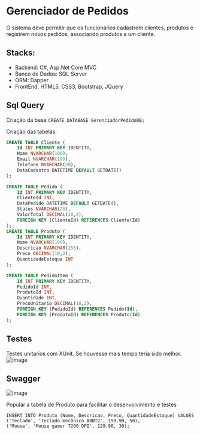 # Gerenciador de Pedidos
O sistema deve permitir que os funcionários cadastrem clientes, produtos e registrem novos pedidos, associando produtos a um cliente.
## Stacks:
- Backend: C#, Asp.Net Core MVC
- Banco de Dados: SQL Server
- ORM: Dapper
- FrontEnd: HTML5, CSS3, Bootstrap, JQuery

## Sql Query
Criação da base ```CREATE DATABASE GerenciadorPedidoDB;``` 

Criação das tabelas:
```SQL
CREATE TABLE Cliente (
    Id INT PRIMARY KEY IDENTITY,
    Nome NVARCHAR(100),
    Email NVARCHAR(100),
    Telefone NVARCHAR(20),
    DataCadastro DATETIME DEFAULT GETDATE()
);

CREATE TABLE Pedido (
    Id INT PRIMARY KEY IDENTITY,
    ClienteId INT,
    DataPedido DATETIME DEFAULT GETDATE(),
    Status NVARCHAR(20),
    ValorTotal DECIMAL(10,2),
    FOREIGN KEY (ClienteId) REFERENCES Cliente(Id)
);
CREATE TABLE Produto (
    Id INT PRIMARY KEY IDENTITY,
    Nome NVARCHAR(100),
    Descricao NVARCHAR(255),
    Preco DECIMAL(10,2),
    QuantidadeEstoque INT
);

CREATE TABLE PedidoItem (
    Id INT PRIMARY KEY IDENTITY,
    PedidoId INT,
    ProdutoId INT,
    Quantidade INT,
    PrecoUnitario DECIMAL(10,2),
    FOREIGN KEY (PedidoId) REFERENCES Pedido(Id),
    FOREIGN KEY (ProdutoId) REFERENCES Produto(Id)
);
```
## Testes
Testes unitarios com XUnit.
Se houvesse mais tempo teria sido melhor.
![image](https://github.com/user-attachments/assets/f409d749-605d-4698-8c84-e86ccc592ce4)
## Swagger
![image](https://github.com/user-attachments/assets/7b3fce4e-4f14-486a-adbb-01f696d9e674)


Popular a tabela de Produto para facilitar o desenvolvimento e testes
```
INSERT INTO Produto (Nome, Descricao, Preco, QuantidadeEstoque) VALUES
('Teclado', 'Teclado mecânico ABNT2', 199.90, 50),
('Mouse', 'Mouse gamer 7200 DPI', 129.90, 30);
```
